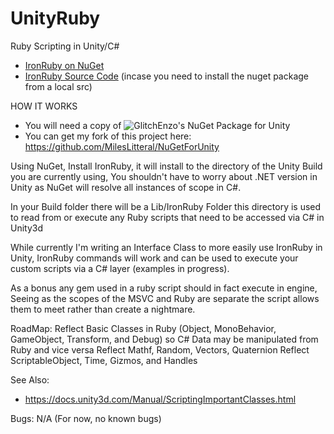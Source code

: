 # UnityRuby
 Ruby Scripting in Unity/C#

* [IronRuby on NuGet](https://www.nuget.org/packages/IronRuby)
* [IronRuby Source Code](https://github.com/MilesLitteral/ironruby?tab=readme-ov-file) (incase you need to install the nuget package from a local src)

HOW IT WORKS
* You will need a copy of ![GlitchEnzo's NuGet Package](https://github.com/GlitchEnzo/NuGetForUnity/releases/tag/v4.4.0) for Unity
* You can get my fork of this project here: https://github.com/MilesLitteral/NuGetForUnity

Using NuGet, Install IronRuby, it will install to the directory of the Unity Build you are currently using,
You shouldn't have to worry about .NET version in Unity as NuGet will resolve all instances of scope in C#.

In your Build folder there will be a Lib/IronRuby Folder this directory is used to read from or execute any Ruby scripts that need to be 
accessed via C# in Unity3d

While currently I'm writing an Interface Class to more easily use IronRuby in Unity, IronRuby commands will work and 
can be used to execute your custom scripts via a C# layer (examples in progress).

As a bonus any gem used in a ruby script should in fact execute in engine, Seeing as the scopes of the MSVC and Ruby are separate the
script allows them to meet rather than create a nightmare.

RoadMap:
Reflect Basic Classes in Ruby (Object, MonoBehavior, GameObject, Transform, and Debug) so C# Data may be manipulated from Ruby and vice versa
Reflect Mathf, Random, Vectors, Quaternion
Reflect ScriptableObject, Time, Gizmos, and Handles

See Also:
* https://docs.unity3d.com/Manual/ScriptingImportantClasses.html

Bugs:
N/A (For now, no known bugs)
